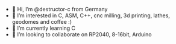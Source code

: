 - 👋 Hi, I’m @destructor-c from Germany
- 👀 I’m interested in C, ASM, C++, cnc milling, 3d printing, lathes, geodomes and coffee :) 
- 🌱 I’m currently learning C
- 💞️ I’m looking to collaborate on RP2040, 8-16bit, Arduino 


<!---
destructor-c/destructor-c is a ✨ special ✨ repository because its `README.md` (this file) appears on your GitHub profile.
You can click the Preview link to take a look at your changes.
--->
